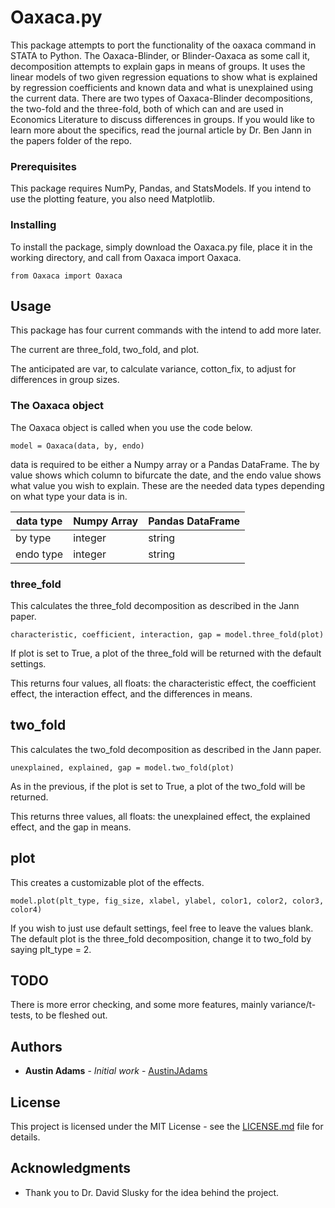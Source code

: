 # Oaxaca.py

This package attempts to port the functionality of the oaxaca command in STATA to Python. The Oaxaca-Blinder, or Blinder-Oaxaca as some call it,
decomposition attempts to explain gaps in means of groups. It uses the linear models of two given regression equations to show what is explained by regression coefficients and known data and
what is unexplained using the current data. There are two types of Oaxaca-Blinder decompositions, the two-fold and the three-fold,
both of which can and are used in Economics Literature to discuss differences in groups. If you would like to learn more about the specifics, read the journal article by Dr. Ben Jann in the papers folder of the repo.
 
### Prerequisites

This package requires NumPy, Pandas, and StatsModels. If you intend to use the plotting feature, you also need Matplotlib.


### Installing

To install the package, simply download the Oaxaca.py file, place it in the working directory, and call from Oaxaca import Oaxaca.

```
from Oaxaca import Oaxaca
```


## Usage

This package has four current commands with the intend to add more later.

The current are three_fold, two_fold, and plot.

The anticipated are var, to calculate variance, cotton_fix, to adjust for differences in group sizes.

### The Oaxaca object

The Oaxaca object is called when you use the code below.

```
model = Oaxaca(data, by, endo)
```
data is required to be either a Numpy array or a Pandas DataFrame. The by value shows which column to bifurcate the date, and the endo value shows what value you wish to explain.
These are the needed data types depending on what type your data is in. 

data type| Numpy Array | Pandas DataFrame |
---| --- | --- |
by type| integer | string |
endo type| integer | string |


### three_fold

This calculates the three_fold decomposition as described in the Jann paper.

```
characteristic, coefficient, interaction, gap = model.three_fold(plot)
```

If plot is set to True, a plot of the three_fold will be returned with the default settings.

This returns four values, all floats: the characteristic effect, the coefficient effect, the interaction effect, and the differences in means.


## two_fold

This calculates the two_fold decomposition as described in the Jann paper.

```
unexplained, explained, gap = model.two_fold(plot)
```

As in the previous, if the plot is set to True, a plot of the two_fold will be returned.

This returns three values, all floats: the unexplained effect, the explained effect, and the gap in means.


## plot

This creates a customizable plot of the effects.

```
model.plot(plt_type, fig_size, xlabel, ylabel, color1, color2, color3, color4)
```

If you wish to just use default settings, feel free to leave the values blank. The default plot is the three_fold decomposition, change it to two_fold by saying plt_type = 2.

## TODO

There is more error checking, and some more features, mainly variance/t-tests, to be fleshed out.

## Authors

* **Austin Adams** - *Initial work* - [AustinJAdams](https://github.com/AustinJAdams)

## License

This project is licensed under the MIT License - see the [LICENSE.md](LICENSE.md) file for details.

## Acknowledgments

* Thank you to Dr. David Slusky for the idea behind the project.


